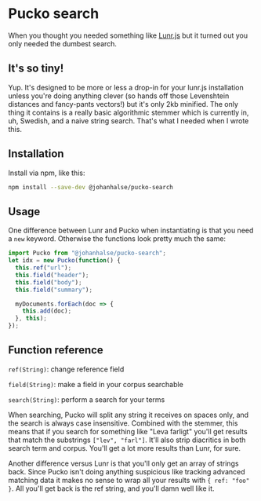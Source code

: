 # Pucko search

When you thought you needed something like [Lunr.js](https://lunrjs.com) but it turned out you only needed the dumbest search.

## It's so tiny!

Yup. It's designed to be more or less a drop-in for your lunr.js installation unless you're doing anything clever (so hands off those Levenshtein distances and fancy-pants vectors!) but it's only 2kb minified. The only thing it contains is a really basic algorithmic stemmer which is currently in, uh, Swedish, and a naive string search. That's what I needed when I wrote this.

## Installation

Install via npm, like this:

```bash
npm install --save-dev @johanhalse/pucko-search
```

## Usage

One difference between Lunr and Pucko when instantiating is that you need a `new` keyword. Otherwise the functions look pretty much the same:

```javascript
import Pucko from "@johanhalse/pucko-search";
let idx = new Pucko(function() {
  this.ref("url");
  this.field("header");
  this.field("body");
  this.field("summary");

  myDocuments.forEach(doc => {
    this.add(doc);
  }, this);
});
```

## Function reference

`ref(String)`: change reference field

`field(String)`: make a field in your corpus searchable

`search(String)`: perform a search for your terms

When searching, Pucko will split any string it receives on spaces only, and the search is always case insensitive. Combined with the stemmer, this means that if you search for something like "Leva farligt" you'll get results that match the substrings `["lev", "farl"]`. It'll also strip diacritics in both search term and corpus. You'll get a lot more results than Lunr, for sure.

Another difference versus Lunr is that you'll only get an array of strings back. Since Pucko isn't doing anything suspicious like tracking advanced matching data it makes no sense to wrap all your results with `{ ref: "foo" }`. All you'll get back is the ref string, and you'll damn well like it.
